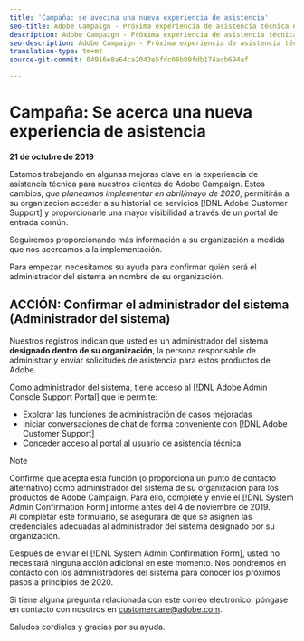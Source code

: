 ```yaml
---
title: 'Campaña: se avecina una nueva experiencia de asistencia'
seo-title: Adobe Campaign - Próxima experiencia de asistencia técnica empresarial
description: Adobe Campaign - Próxima experiencia de asistencia técnica empresarial
seo-description: Adobe Campaign - Próxima experiencia de asistencia técnica empresarial
translation-type: tm+mt
source-git-commit: 04916e8a64ca2043e5fdc08b89fdb174acb694af

---
```



# Campaña: Se acerca una nueva experiencia de asistencia

**21 de octubre de 2019**

Estamos trabajando en algunas mejoras clave en la experiencia de asistencia técnica para nuestros clientes de Adobe Campaign. Estos cambios, *que planeamos implementar en abril/mayo de 2020*, permitirán a su organización acceder a su historial de servicios [!DNL Adobe Customer Support] y proporcionarle una mayor visibilidad a través de un portal de entrada común.

Seguiremos proporcionando más información a su organización a medida que nos acercamos a la implementación.

Para empezar, necesitamos su ayuda para confirmar quién será el administrador del sistema en nombre de su organización.

## ACCIÓN: Confirmar el administrador del sistema (Administrador del sistema)

Nuestros registros indican que usted es un administrador del sistema **designado dentro de su organización**, la persona responsable de administrar y enviar solicitudes de asistencia para estos productos de Adobe.

Como administrador del sistema, tiene acceso al [!DNL Adobe Admin Console Support Portal] que le permite:

* Explorar las funciones de administración de casos mejoradas
* Iniciar conversaciones de chat de forma conveniente con [!DNL Adobe Customer Support]
* Conceder acceso al portal al usuario de asistencia técnica

>[!NOTE]
>Confirme que acepta esta función (o proporciona un punto de contacto alternativo) como administrador del sistema de su organización para los productos de Adobe Campaign. Para ello, complete y envíe el [!DNL System Admin Confirmation Form] informe antes del 4 de noviembre de 2019.\
>Al completar este formulario, se asegurará de que se asignen las credenciales adecuadas al administrador del sistema designado por su organización.

Después de enviar el [!DNL System Admin Confirmation Form], usted no necesitará ninguna acción adicional en este momento.  Nos pondremos en contacto con los administradores del sistema para conocer los próximos pasos a principios de 2020.

Si tiene alguna pregunta relacionada con este correo electrónico, póngase en contacto con nosotros en customercare@adobe.com.

Saludos cordiales y gracias por su ayuda.

